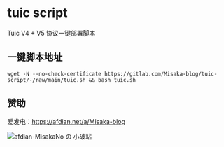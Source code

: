 # tuic script

Tuic V4 + V5 协议一键部署脚本

## 一键脚本地址

```shell
wget -N --no-check-certificate https://gitlab.com/Misaka-blog/tuic-script/-/raw/main/tuic.sh && bash tuic.sh
```

## 赞助

爱发电：https://afdian.net/a/Misaka-blog

![afdian-MisakaNo の 小破站](https://user-images.githubusercontent.com/122191366/211533469-351009fb-9ae8-4601-992a-abbf54665b68.jpg)
